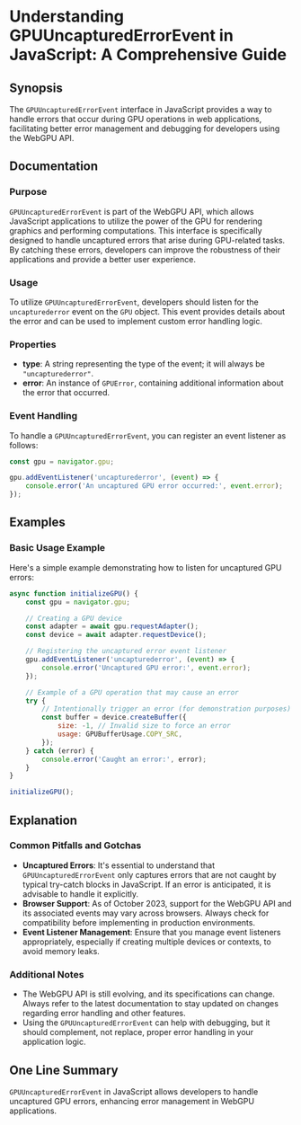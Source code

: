 <!--
Meta Description: # Understanding GPUUncapturedErrorEvent in JavaScript: A Comprehensive Guide ## Synopsis The `GPUUncapturedErrorEvent` interface in JavaScript provide...
Meta Keywords: error, gpu, event, gpuuncapturederrorevent, javascript
-->

# Understanding GPUUncapturedErrorEvent in JavaScript: A Comprehensive Guide

## Synopsis
The `GPUUncapturedErrorEvent` interface in JavaScript provides a way to handle errors that occur during GPU operations in web applications, facilitating better error management and debugging for developers using the WebGPU API.

## Documentation

### Purpose
`GPUUncapturedErrorEvent` is part of the WebGPU API, which allows JavaScript applications to utilize the power of the GPU for rendering graphics and performing computations. This interface is specifically designed to handle uncaptured errors that arise during GPU-related tasks. By catching these errors, developers can improve the robustness of their applications and provide a better user experience.

### Usage
To utilize `GPUUncapturedErrorEvent`, developers should listen for the `uncapturederror` event on the `GPU` object. This event provides details about the error and can be used to implement custom error handling logic.

### Properties
- **type**: A string representing the type of the event; it will always be `"uncapturederror"`.
- **error**: An instance of `GPUError`, containing additional information about the error that occurred.

### Event Handling
To handle a `GPUUncapturedErrorEvent`, you can register an event listener as follows:

```javascript
const gpu = navigator.gpu;

gpu.addEventListener('uncapturederror', (event) => {
    console.error('An uncaptured GPU error occurred:', event.error);
});
```

## Examples

### Basic Usage Example
Here's a simple example demonstrating how to listen for uncaptured GPU errors:

```javascript
async function initializeGPU() {
    const gpu = navigator.gpu;

    // Creating a GPU device
    const adapter = await gpu.requestAdapter();
    const device = await adapter.requestDevice();

    // Registering the uncaptured error event listener
    gpu.addEventListener('uncapturederror', (event) => {
        console.error('Uncaptured GPU error:', event.error);
    });

    // Example of a GPU operation that may cause an error
    try {
        // Intentionally trigger an error (for demonstration purposes)
        const buffer = device.createBuffer({
            size: -1, // Invalid size to force an error
            usage: GPUBufferUsage.COPY_SRC,
        });
    } catch (error) {
        console.error('Caught an error:', error);
    }
}

initializeGPU();
```

## Explanation
### Common Pitfalls and Gotchas
- **Uncaptured Errors**: It's essential to understand that `GPUUncapturedErrorEvent` only captures errors that are not caught by typical try-catch blocks in JavaScript. If an error is anticipated, it is advisable to handle it explicitly.
- **Browser Support**: As of October 2023, support for the WebGPU API and its associated events may vary across browsers. Always check for compatibility before implementing in production environments.
- **Event Listener Management**: Ensure that you manage event listeners appropriately, especially if creating multiple devices or contexts, to avoid memory leaks.

### Additional Notes
- The WebGPU API is still evolving, and its specifications can change. Always refer to the latest documentation to stay updated on changes regarding error handling and other features.
- Using the `GPUUncapturedErrorEvent` can help with debugging, but it should complement, not replace, proper error handling in your application logic.

## One Line Summary
`GPUUncapturedErrorEvent` in JavaScript allows developers to handle uncaptured GPU errors, enhancing error management in WebGPU applications.